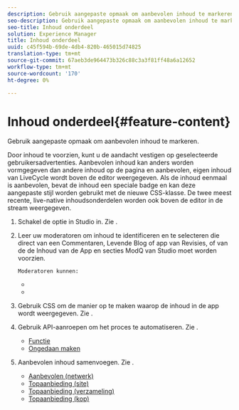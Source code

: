 ```yaml
---
description: Gebruik aangepaste opmaak om aanbevolen inhoud te markeren.
seo-description: Gebruik aangepaste opmaak om aanbevolen inhoud te markeren.
seo-title: Inhoud onderdeel
solution: Experience Manager
title: Inhoud onderdeel
uuid: c45f594b-69de-4db4-820b-465015d74825
translation-type: tm+mt
source-git-commit: 67aeb3de964473b326c88c3a3f81ff48a6a12652
workflow-type: tm+mt
source-wordcount: '170'
ht-degree: 0%

---
```



# Inhoud onderdeel{#feature-content}

Gebruik aangepaste opmaak om aanbevolen inhoud te markeren.

Door inhoud te voorzien, kunt u de aandacht vestigen op geselecteerde gebruikersadvertenties. Aanbevolen inhoud kan anders worden vormgegeven dan andere inhoud op de pagina en aanbevolen, eigen inhoud van LiveCycle wordt boven de editor weergegeven. Als de inhoud eenmaal is aanbevolen, bevat de inhoud een speciale badge en kan deze aangepaste stijl worden gebruikt met de nieuwe CSS-klasse. De twee meest recente, live-native inhoudsonderdelen worden ook boven de editor in de stream weergegeven.

1. Schakel de optie in Studio in. Zie [](../c-app-customizations/t-enable-featuring-content-in-studio.md#t_enable_featuring_content_in_studio).
1. Leer uw moderatoren om inhoud te identificeren en te selecteren die direct van een Commentaren, Levende Blog of app van Revisies, of van de de Inhoud van de App en secties ModQ van Studio moet worden voorzien.

       Moderatoren kunnen:
   
   * [](../c-app-customizations/t-select-content-to-feature-from-studio.md#select_content_to_feature_from_studio)
   * [](../c-app-customizations/t-select-content-to-feature.md#t_select_content_to_feature)

1. Gebruik CSS om de manier op te maken waarop de inhoud in de app wordt weergegeven. Zie [](../c-app-customizations/c-use-css-to-style-featured-content.md#c_use_css_to_style_featured_content).
1. Gebruik API-aanroepen om het proces te automatiseren. Zie [](../c-app-customizations/c-feature-apis.md#c_feature_apis).

   * [Functie](#c_feature_apis/section_jpw_nqw_xz)
   * [Ongedaan maken](#c_feature_apis/section_knh_mqw_xz)

1. Aanbevolen inhoud samenvoegen. Zie [](../c-app-customizations/c-aggregated-featured-content-using-the-featured-apis.md#c_aggregated_featured_content_using_the_featured_apis).

   * [Aanbevolen (netwerk)](#c_aggregated_featured_content_using_the_featured_apis/section_cgm_1nw_xz)
   * [Topaanbieding (site)](#c_aggregated_featured_content_using_the_featured_apis/section_lq5_ymw_xz)
   * [Topaanbieding (verzameling)](#c_aggregated_featured_content_using_the_featured_apis/section_kgc_xmw_xz)
   * [Topaanbieding (kop)](#c_aggregated_featured_content_using_the_featured_apis/section_n4b_lmw_xz)

